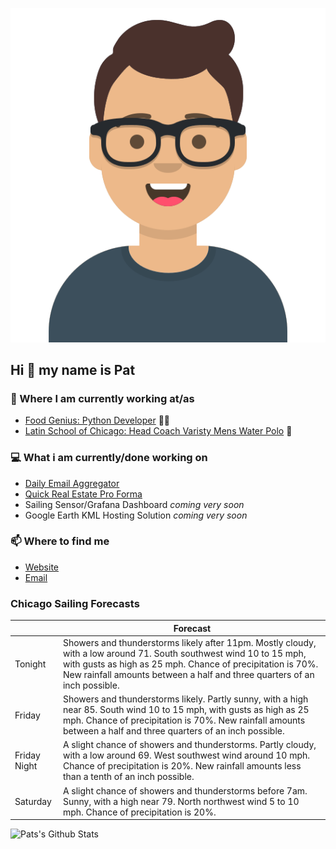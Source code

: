[![Social banner for p-j-falconer](https://raw.githubusercontent.com/P-J-FALCONER/P-J-FALCONER/master/assets/avataaars.svg)](https://patfalconer.com/)
## Hi :wave: my name is Pat

### 💼 Where I am currently working at/as
- [Food Genius: Python Developer](https://getfoodgenius.com/) 🍔🐍
- [Latin School of Chicago: Head Coach Varisty Mens Water Polo](https://www.latinschool.org/) 🤽


### 💻 What i am currently/done working on
 - [Daily Email Aggregator](https://github.com/P-J-FALCONER/dott_daily_mail)
 - [Quick Real Estate Pro Forma](https://github.com/P-J-FALCONER/henry)
 - Sailing Sensor/Grafana Dashboard *coming very soon*
 - Google Earth KML Hosting Solution *coming very soon*

### 📫 Where to find me
 - [Website](https://patfalconer.com/)
 - [Email](mailto:patrick.j.falconer@gmail.com)


### Chicago Sailing Forecasts
|   | Forecast  |
|---|---|
| Tonight | Showers and thunderstorms likely after 11pm. Mostly cloudy, with a low around 71. South southwest wind 10 to 15 mph, with gusts as high as 25 mph. Chance of precipitation is 70%. New rainfall amounts between a half and three quarters of an inch possible. |
| Friday | Showers and thunderstorms likely. Partly sunny, with a high near 85. South wind 10 to 15 mph, with gusts as high as 25 mph. Chance of precipitation is 70%. New rainfall amounts between a half and three quarters of an inch possible. |
| Friday Night | A slight chance of showers and thunderstorms. Partly cloudy, with a low around 69. West southwest wind around 10 mph. Chance of precipitation is 20%. New rainfall amounts less than a tenth of an inch possible. |
| Saturday | A slight chance of showers and thunderstorms before 7am. Sunny, with a high near 79. North northwest wind 5 to 10 mph. Chance of precipitation is 20%. |

![Pats's Github Stats](https://github-readme-stats.vercel.app/api?username=p-j-falconer&show_icons=true&theme=radical)
